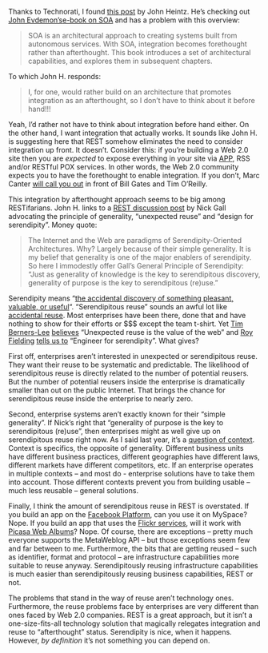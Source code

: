 Thanks to Technorati, I found [this
post](http://johnheintz.blogspot.com/2007/07/integration-forethought-over.html)
by John Heintz. He’s checking out [John
Evdemon’s](http://blogs.msdn.com/jevdemon/archive/2007/07/20/soa-in-the-real-world-now-available.aspx)[e-book
on
SOA](http://www.microsoft.com/downloads/details.aspx?FamilyID=cb2a8e49-bb3b-49b6-b296-a2dfbbe042d8&displaylang=en)
and has a problem with this overview:

> SOA is an architectural approach to creating systems built from
> autonomous services. With SOA, integration becomes forethought rather
> than afterthought. This book introduces a set of architectural
> capabilities, and explores them in subsequent chapters.

To which John H. responds:

> I, for one, would rather build on an architecture that promotes
> integration as an afterthought, so I don’t have to think about it
> before hand!!!

Yeah, I’d rather not have to think about integration before hand either.
On the other hand, I want integration that actually works. It sounds
like John H. is suggesting here that REST somehow eliminates the need to
consider integration up front. It doesn’t. Consider this: if you’re
building a Web 2.0 site then you are *expected* to expose everything in
your site via
[APP](http://en.wikipedia.org/wiki/Atom_Publishing_Protocol), RSS and/or
RESTful POX services. In other words, the Web 2.0 community expects you
to have the forethought to enable integration. If you don’t, Marc Canter
[will call you out](http://blog.broadbandmechanics.com/2006/03/bill-and-tim-rap-it-out-i-ask-the-1st-question)
in front of Bill Gates and Tim O’Reilly. 

This integration by afterthought approach seems to be big among
RESTifarians. John H. links to a [REST discussion
post](http://tech.groups.yahoo.com/group/rest-discuss/message/8873) by
Nick Gall advocating the principle of generality, “unexpected reuse” and
“design for serendipity”. Money quote:

> The Internet and the Web are paradigms of Serendipity-Oriented
> Architectures. Why? Largely because of their simple generality. It is
> my belief that generality is one of the major enablers of serendipity.
> So here I immodestly offer Gall’s General Principle of Serendipity:
> “Just as generality of knowledge is the key to serendipitous
> discovery, generality of purpose is the key to serendipitous (re)use.”

Serendipity means “[the accidental discovery of something pleasant,
valuable, or
useful](http://encarta.msn.com/dictionary_/serendipity.html)“.
“Serendipitous reuse” sounds an awful lot like [accidental
reuse](http://devhawk.net/2007/07/25/now-how-much-would-you-pay-for-this-code/).
Most enterprises have been there, done that and have nothing to show for
their efforts or \$\$\$ except the team t-shirt. Yet [Tim
Berners-Lee](http://en.wikipedia.org/wiki/Tim_Berners-Lee)
[believes](http://www.w3.org/2005/Talks/0511-keynote-tbl)
“Unexpected reuse is the value of the web” and 
[Roy Fielding](http://en.wikipedia.org/wiki/Roy_Fielding)
[tells us to](http://tech.groups.yahoo.com/group/rest-discuss/message/8343) “Engineer
for serendipity”. What gives?

First off, enterprises aren’t interested in unexpected or serendipitous
reuse. They want their reuse to be systematic and predictable. The
likelihood of serendipitous reuse is directly related to the number of
potential reusers. But the number of potential reusers inside the
enterprise is dramatically smaller than out on the public Internet. That
brings the chance for serendipitous reuse inside the enterprise to
nearly zero.

Second, enterprise systems aren’t exactly known for their “simple
generality”. If Nick’s right that “generality of purpose is the key to
serendipitous (re)use”, then enterprises might as well give up on
serendipitous reuse right now. As I said last year, it’s a [question of
context](http://devhawk.net/2006/09/19/a-question-of-context/).
Context is specifics, the opposite of generality. Different business
units have different business practices, different geographies have
different laws, different markets have different competitors, etc. If an
enterprise operates in multiple contexts – and most do - enterprise
solutions have to take them into account. Those different contexts
prevent you from building usable – much less reusable – general
solutions.

Finally, I think the amount of serendipitous reuse in REST is
overstated. If you build an app on the [Facebook
Platform](http://developers.facebook.com/), can you use it on MySpace?
Nope. If you build an app that uses the [Flickr
services](http://www.flickr.com/services/api/), will it work with
[Picasa Web
Albums](http://code.google.com/apis/picasaweb/overview.html)? Nope. Of
course, there are exceptions – pretty much everyone supports the
MetaWeblog API – but those exceptions seem few and far between to me.
Furthermore, the bits that are getting reused – such as identifier,
format and protocol – are infrastructure capabilities more suitable to
reuse anyway. Serendipitously reusing infrastructure capabilities is
much easier than serendipitously reusing business capabilities, REST or
not.

The problems that stand in the way of reuse aren’t technology ones.
Furthermore, the reuse problems face by enterprises are very different
than ones faced by Web 2.0 companies. REST is a great approach, but it
isn’t a one-size-fits-all technology solution that magically relegates
integration and reuse to “afterthought” status. Serendipity is nice,
when it happens. However, *by definition* it’s not something you can
depend on.
